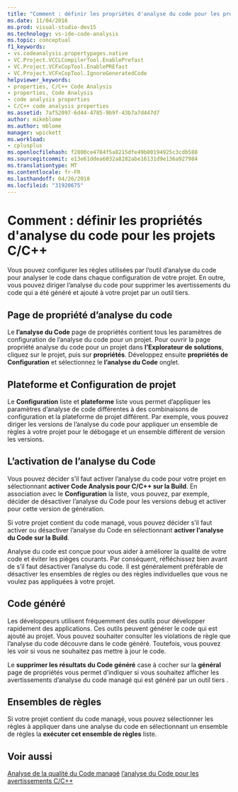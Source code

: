 ```yaml
---
title: "Comment : définir les propriétés d'analyse du code pour les projets C/C++"
ms.date: 11/04/2016
ms.prod: visual-studio-dev15
ms.technology: vs-ide-code-analysis
ms.topic: conceptual
f1_keywords:
- vs.codeanalysis.propertypages.native
- VC.Project.VCCLCompilerTool.EnablePrefast
- VC.Project.VCFxCopTool.EnablePREfast
- VC.Project.VCFxCopTool.IgnoreGeneratedCode
helpviewer_keywords:
- properties, C/C++ Code Analysis
- properties, Code Analysis
- code analysis properties
- C/C++ code analysis properties
ms.assetid: 7af52097-6d44-4785-9b9f-43b7a7d447d7
author: mikeblome
ms.author: mblome
manager: wpickett
ms.workload:
- cplusplus
ms.openlocfilehash: f2800ce4784f5a8215dfe49b00194925c3cdb588
ms.sourcegitcommit: e13e61ddea6032a8282abe16131d9e136a927984
ms.translationtype: MT
ms.contentlocale: fr-FR
ms.lasthandoff: 04/26/2018
ms.locfileid: "31920675"
---
```

# <a name="how-to-set-code-analysis-properties-for-cc-projects"></a>Comment : définir les propriétés d'analyse du code pour les projets C/C++
Vous pouvez configurer les règles utilisées par l’outil d’analyse du code pour analyser le code dans chaque configuration de votre projet. En outre, vous pouvez diriger l’analyse du code pour supprimer les avertissements du code qui a été généré et ajouté à votre projet par un outil tiers.

## <a name="code-analysis-property-page"></a>Page de propriété d’analyse du code
 Le **l’analyse du Code** page de propriétés contient tous les paramètres de configuration de l’analyse du code pour un projet. Pour ouvrir la page propriété analyse du code pour un projet dans **l’Explorateur de solutions**, cliquez sur le projet, puis sur **propriétés**. Développez ensuite **propriétés de Configuration** et sélectionnez le **l’analyse du Code** onglet.

## <a name="project-configuration-and-platform"></a>Plateforme et Configuration de projet
 Le **Configuration** liste et **plateforme** liste vous permet d’appliquer les paramètres d’analyse de code différentes à des combinaisons de configuration et la plateforme de projet différent. Par exemple, vous pouvez diriger les versions de l’analyse du code pour appliquer un ensemble de règles à votre projet pour le débogage et un ensemble différent de version les versions.

## <a name="enabling-code-analysis"></a>L’activation de l’analyse du Code
 Vous pouvez décider s’il faut activer l’analyse du code pour votre projet en sélectionnant **activer Code Analysis pour C/C++ sur la Build**. En association avec le **Configuration** la liste, vous pouvez, par exemple, décider de désactiver l’analyse du Code pour les versions debug et activer pour cette version de génération.

 Si votre projet contient du code managé, vous pouvez décider s’il faut activer ou désactiver l’analyse du Code en sélectionnant **activer l’analyse du Code sur la Build**.

 Analyse du code est conçue pour vous aider à améliorer la qualité de votre code et éviter les pièges courants. Par conséquent, réfléchissez bien avant de s’il faut désactiver l’analyse du code. Il est généralement préférable de désactiver les ensembles de règles ou des règles individuelles que vous ne voulez pas appliquées à votre projet.

## <a name="generated-code"></a>Code généré
 Les développeurs utilisent fréquemment des outils pour développer rapidement des applications. Ces outils peuvent générer le code qui est ajouté au projet. Vous pouvez souhaiter consulter les violations de règle que l’analyse du code découvre dans le code généré. Toutefois, vous pouvez les voir si vous ne souhaitez pas mettre à jour le code.

 Le **supprimer les résultats du Code généré** case à cocher sur la **général** page de propriétés vous permet d’indiquer si vous souhaitez afficher les avertissements d’analyse du code managé qui est généré par un outil tiers .

## <a name="rule-sets"></a>Ensembles de règles
 Si votre projet contient du code managé, vous pouvez sélectionner les règles à appliquer dans une analyse du code en sélectionnant un ensemble de règles la **exécuter cet ensemble de règles** liste.

## <a name="see-also"></a>Voir aussi
 [Analyse de la qualité du Code managé](../code-quality/analyzing-managed-code-quality-by-using-code-analysis.md) [l’analyse du Code pour les avertissements C/C++](../code-quality/code-analysis-for-c-cpp-warnings.md)